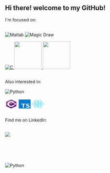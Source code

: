 ## Hi there! welcome to my GitHub!

I'm focused on:
<div style="display: inline_block"><br>
  
 <img align="center" alt="Matlab" height="30" width="30" src= "https://github.com/teixeira2023/teixeira2023/assets/113534526/ae07d6ef-5e38-4cbd-951a-307b7dd74d02">
 <img align="center" alt="Magic Draw" height="30" width="30" src= "https://images.g2crowd.com/uploads/product/image/large_detail/large_detail_46aad15b478f27aee5de195e2079aebd/magicdraw.png">
   
 <p></p>
  <a href="https://skillicons.dev">
    <img alt="C" height="90" width="90" src="https://skillicons.dev/icons?i=c,cpp,python" />
  </a>

 
  <a href="https://skillicons.dev">
    <img height="90" width="90" src="https://skillicons.dev/icons?i=git,github,vscode" />
  </a>

 
  <a href="https://skillicons.dev">
    <img height="90" width="90" src="https://skillicons.dev/icons?i=html,css,js" />
  </a>
</p>
 
 
<!-- <img align="center" alt="C" height="30" width="30" src= "https://github.com/teixeira2023/teixeira2023/assets/113534526/2bd90583-7e17-4bee-94e8-fd384380d3f0">
 <img align="center" alt="C++" height="30" width="30" src= "https://github.com/teixeira2023/teixeira2023/assets/113534526/d8fcd54d-6a65-4b51-a5f0-d4f0af30b867">
 <img align="center" alt="Python" height="30" width="30" src= "https://github.com/teixeira2023/teixeira2023/assets/113534526/acb7cf27-38b5-472c-92a8-fcb41516453a">
 <img align="center" alt="Python" height="30" width="30" src= "https://github.com/teixeira2023/teixeira2023/assets/113534526/73da59cd-7397-4d60-bf6e-0f1b1be4e312">
 -->

</div>

  ##
  Also interested in:
  
<div style="display: inline_block"> 
  <img align="center" alt="Python" height="30" width="30" src= "https://github.com/teixeira2023/teixeira2023/assets/113534526/ddb0751c-bf10-4873-98ab-4b415cf280dd">
  <br>
  <br>
  <img align="center" alt="Rafa-Csharp" height="30" width="40" src="https://raw.githubusercontent.com/devicons/devicon/master/icons/csharp/csharp-original.svg">
  <img align="center" alt="Rafa-Ts" height="30" width="40" src="https://raw.githubusercontent.com/devicons/devicon/master/icons/typescript/typescript-plain.svg">
  <img align="center" alt="Rafa-React" height="30" width="40" src="https://raw.githubusercontent.com/devicons/devicon/master/icons/react/react-original.svg">
 <!-- [![My Skills](https://skillicons.dev/icons?i=js,html,css,wasm)](https://skillicons.dev)-->

 </div>
 
  ##
 
<div> 
  
  Find me on LinkedIn:
  <div style="display: inline_block"><br>
  <a href="https://www.linkedin.com/in/alan-freitas-8862634b" target="_blank"><img src="https://img.shields.io/badge/-LinkedIn-%230077B5?style=for-the-badge&logo=linkedin&logoColor=white" target="_blank"></a> 
  

<br>
<br>

  ##
  
<br>
<br>
<img align="center" alt="Python" height="260" width="480" src= "https://quatrorodas.abril.com.br/wp-content/uploads/2017/07/giphy-2.gif">
 </div>
